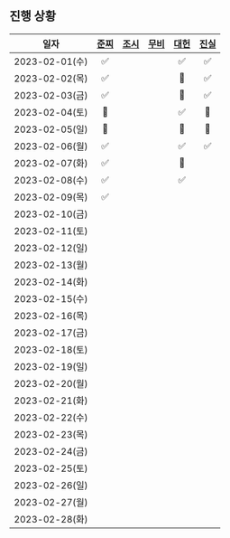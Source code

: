 ## 진행 상황

|      일자      | [준찌](https://github.com/juunzzi) | [조시](https://github.com/hyunrrr) | [무비](https://github.com/byhhh2) | [대헌](https://github.com/asiloveyou) | [진실](https://github.com/kauthenticity) |
| :------------: | :--------------------------------: | :--------------------------------: | :-------------------------------: | :-----------------------------------: | :--------------------------------------: |
| 2023-02-01(수) |                ✅                  |                                    |                                |                ✅                       |                      ✅                    |
| 2023-02-02(목) |                ✅                  |                                    |                                 |                🐶                     |                          ✅               |
| 2023-02-03(금) |                ✅                  |                                    |                                 |                🐶                       |                        ✅                  |
| 2023-02-04(토) |                🐶                  |                                    |                                 |                ✅                        |                        🐶                  |
| 2023-02-05(일) |                🐶                  |                                    |                                 |               🐶                        |                        🐶                  |
| 2023-02-06(월) |                ✅                  |                                    |                                 |              ✅                         |                         ✅                |
| 2023-02-07(화) |                ✅                  |                                    |                                 |               🐶                         |                                          |
| 2023-02-08(수) |                ✅                  |                                    |                                 |                 ✅                       |                                          |
| 2023-02-09(목) |                ✅                  |                                    |                                 |                                       |                                          |
| 2023-02-10(금) |                                  |                                    |                                 |                                       |                                          |
| 2023-02-11(토) |                                  |                                    |                                 |                                       |                                          |
| 2023-02-12(일) |                                  |                                    |                                   |                                       |                                          |
| 2023-02-13(월) |                                    |                                    |                                   |                                       |                                          |
| 2023-02-14(화) |                                    |                                    |                                   |                                       |                                          |
| 2023-02-15(수) |                                    |                                    |                                   |                                       |                                          |
| 2023-02-16(목) |                                    |                                    |                                   |                                       |                                          |
| 2023-02-17(금) |                                    |                                    |                                   |                                       |                                          |
| 2023-02-18(토) |                                    |                                    |                                   |                                       |                                          |
| 2023-02-19(일) |                                    |                                    |                                   |                                       |                                          |
| 2023-02-20(월) |                                    |                                    |                                   |                                       |                                          |
| 2023-02-21(화) |                                    |                                    |                                   |                                       |                                          |
| 2023-02-22(수) |                                    |                                    |                                   |                                       |                                          |
| 2023-02-23(목) |                                    |                                    |                                   |                                       |                                          |
| 2023-02-24(금) |                                    |                                    |                                   |                                       |                                          |
| 2023-02-25(토) |                                    |                                    |                                   |                                       |                                          |
| 2023-02-26(일) |                                    |                                    |                                   |                                       |                                          |
| 2023-02-27(월) |                                    |                                    |                                   |                                       |                                          |
| 2023-02-28(화) |                                    |                                    |                                   |                                       |                                          |
